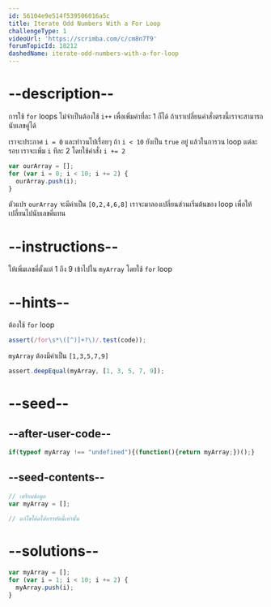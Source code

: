 ```yaml
---
id: 56104e9e514f539506016a5c
title: Iterate Odd Numbers With a For Loop
challengeType: 1
videoUrl: 'https://scrimba.com/c/cm8n7T9'
forumTopicId: 18212
dashedName: iterate-odd-numbers-with-a-for-loop
---
```


# --description--

การใช้ `for` loops ไม่จำเป็นต้องใช้ `i++` เพื่อเพิ่มค่าที่ละ 1 ก็ได้ ถ้าเราเปลี่ยนคำสั่งตรงนี้เราจะสามารถนับเลขคู่ได้ 

เราจะประกาศ `i = 0` และทำวนไปเรื่อยๆ ถ้า `i < 10` ยังเป็น `true` อยู่ แล้วในการวน loop แต่ละรอบ เราจะเพิ่ม `i` ทีละ 2 โดยใช้คำสั่ง `i += 2`

```js
var ourArray = [];
for (var i = 0; i < 10; i += 2) {
  ourArray.push(i);
}
```

 ตัวแปร `ourArray` จะมีค่าเป็น `[0,2,4,6,8]` 
 เราจะมาลองเปลี่ยนส่วนเริ่มต้นของ loop เพื่อให้เปลี่ยนไปนับเลขคี่แทน


# --instructions--

ให้เพิ่มเลขคี่ตั้งแต่ 1 ถึง 9 เข้าไปใน `myArray` โดยใช้ `for` loop

# --hints--

ต้องใช้ `for` loop

```js
assert(/for\s*\([^)]+?\)/.test(code));
```

`myArray` ต้องมีค่าเป็น `[1,3,5,7,9]`



```js
assert.deepEqual(myArray, [1, 3, 5, 7, 9]);
```

# --seed--

## --after-user-code--

```js
if(typeof myArray !== "undefined"){(function(){return myArray;})();}
```

## --seed-contents--

```js
// เตรียมข้อมูล
var myArray = [];

// แก้ไขโค้ดใต้บรรทัดนี้เท่านั้น
```

# --solutions--

```js
var myArray = [];
for (var i = 1; i < 10; i += 2) {
  myArray.push(i);
}
```
